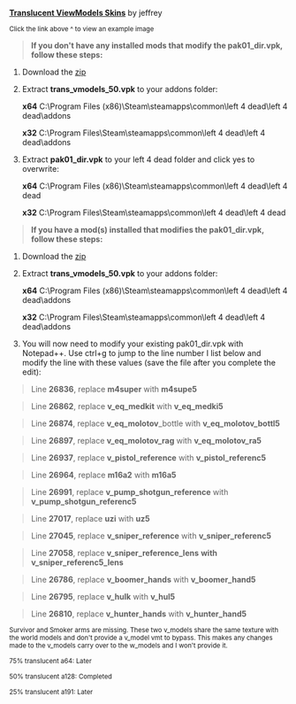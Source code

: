 [**Translucent ViewModels Skins**](https://drive.google.com/file/d/0B15LgQ1PwzQpSmk5VmNWTDRDaWs/view?usp=sharing) by jeffrey 

<sub>Click the link above ^ to view an example image</sub>


>  **If you don't have any installed mods that modify the pak01_dir.vpk, follow these steps:**

1. Download the [zip](https://github.com/l4d/trans_vmodels/archive/master.zip)

2. Extract **trans_vmodels_50.vpk** to your addons folder:

	 **x64** C:\Program Files (x86)\Steam\steamapps\common\left 4 dead\left 4 dead\addons
	 
	 **x32** C:\Program Files\Steam\steamapps\common\left 4 dead\left 4 dead\addons
	 
3.  Extract **pak01_dir.vpk** to your left 4 dead folder and click yes to overwrite:

	 **x64** C:\Program Files (x86)\Steam\steamapps\common\left 4 dead\left 4 dead
	 
	 **x32** C:\Program Files\Steam\steamapps\common\left 4 dead\left 4 dead

>  **If you have a mod(s) installed that modifies the pak01_dir.vpk, follow these steps:**

1. Download the [zip](https://github.com/l4d/trans_vmodels/archive/master.zip)

2. Extract **trans_vmodels_50.vpk** to your addons folder:

	 **x64** C:\Program Files (x86)\Steam\steamapps\common\left 4 dead\left 4 dead\addons
	 
	 **x32** C:\Program Files\Steam\steamapps\common\left 4 dead\left 4 dead\addons

3. You will now need to modify your existing pak01_dir.vpk with Notepad++. Use ctrl+g to jump to the line number I list below and modify the line with these values (save the file after you complete the edit):

 > Line **26836**, replace **m4super** with **m4supe5**

 > Line **26862**, replace **v_eq_medkit** with **v_eq_medki5**

 > Line **26874**, replace **v_eq_molotov**_bottle with **v_eq_molotov_bottl5**

 > Line **26897**, replace **v_eq_molotov_rag** with **v_eq_molotov_ra5**

 > Line **26937**, replace **v_pistol_reference** with **v_pistol_referenc5**

 > Line **26964**, replace **m16a2** with **m16a5**

 > Line **26991**, replace **v_pump_shotgun_reference** with **v_pump_shotgun_referenc5**

 > Line **27017**, replace **uzi** with **uz5**

 > Line **27045**, replace **v_sniper_reference** with **v_sniper_referenc5**

 > Line **27058**, replace **v_sniper_reference_lens** **with v_sniper_referenc5_lens**

 > Line **26786**, replace **v_boomer_hands** with **v_boomer_hand5**

 > Line **26795**, replace **v_hulk** with **v_hul5**

 > Line **26810**, replace **v_hunter_hands** with **v_hunter_hand5**

<sub>Survivor and Smoker arms are missing. These two v_models share the same texture with the world models and don't provide a v_model vmt to bypass. This makes any changes made to the v_models carry over to the w_models and I won't provide it. </sub>

<sub> 75% translucent a64: Later</sub>

<sub> 50% translucent a128: Completed</sub>

<sub> 25% translucent a191: Later</sub>
